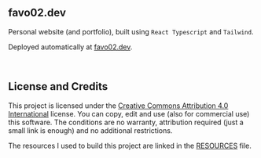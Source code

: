 ## favo02.dev

Personal website (and portfolio), built using `React Typescript` and `Tailwind`.

Deployed automatically at [favo02.dev](https://favo02.dev).

<br>

## License and Credits

This project is licensed under the [Creative Commons Attribution 4.0 International](https://creativecommons.org/licenses/by/4.0/) license.
You can copy, edit and use (also for commercial use) this software. The conditions are no warranty, attribution required (just a small link is enough) and no additional restrictions.

The resources I used to build this project are linked in the [RESOURCES](RESOURCES.md) file.
